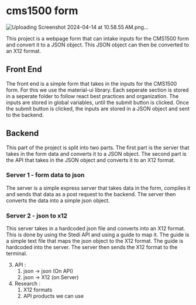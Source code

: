# cms1500 form
![Uploading Screenshot 2024-04-14 at 10.58.55 AM.png…]()

This project is a webpage form that can intake inputs for the CMS1500 form and convert it to a JSON object. This JSON object can then be converted to an X12 format.

## Front End

The front end is a simple form that takes in the inputs for the CMS1500 form. For this we use the material-ui library. Each seperate section is stored in a seperate folder to follow react best practices and organization. The inputs are stored in global variables, until the submit button is clicked. Once the submit button is clicked, the inputs are stored in a JSON object and sent to the backend.

## Backend 

This part of the project is split into two parts. The first part is the server that takes in the form data and converts it to a JSON object. The second part is the API that takes in the JSON object and converts it to an X12 format.

### Server 1 - form data to json  

The server is a simple express server that takes data in the form, compiles it and sends that data as a post request to the backend. The server then converts the data into a simple json object.

### Server 2 - json to x12

This server takes in a hardcoded json file and converts into an X12 format. This is done by using the Stedi API and using a guide to map it. The guide is a simple text file that maps the json object to the X12 format. The guide is hardcoded into the server. The server then sends the X12 format to the terminal.

3. API :
    1. json -> json (On API)
    2. json -> X12 (on Server)
4. Research :
    1. X12 formats
    2. API products we can use 
